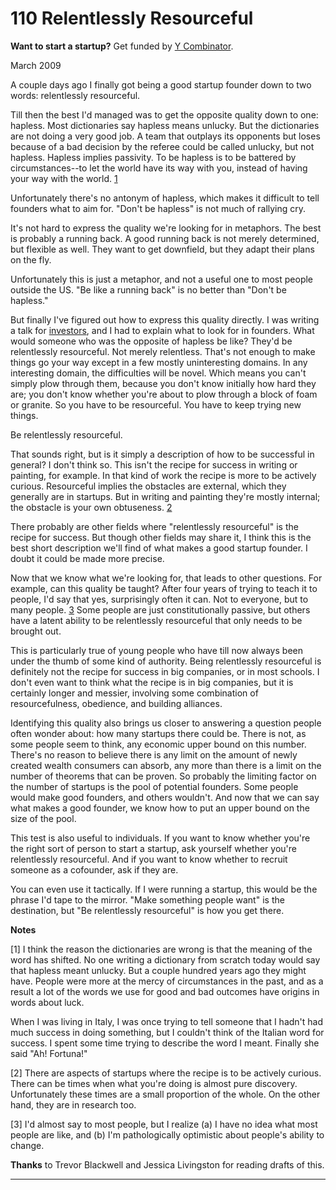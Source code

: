 # 110 Relentlessly Resourceful


  
 
  
 **Want to start a startup?** Get funded by [Y Combinator](http://ycombinator.com/apply.html).   
  
 
  
 March 2009   
  
 A couple days ago I finally got being a good startup founder down to two words: relentlessly resourceful.   
  
 Till then the best I'd managed was to get the opposite quality down to one: hapless. Most dictionaries say hapless means unlucky. But the dictionaries are not doing a very good job. A team that outplays its opponents but loses because of a bad decision by the referee could be called unlucky, but not hapless. Hapless implies passivity. To be hapless is to be battered by circumstances--to let the world have its way with you, instead of having your way with the world.  [1](#relentlessly_resourceful_note1)   
  
 Unfortunately there's no antonym of hapless, which makes it difficult to tell founders what to aim for. "Don't be hapless" is not much of rallying cry.   
  
 It's not hard to express the quality we're looking for in metaphors. The best is probably a running back. A good running back is not merely determined, but flexible as well. They want to get downfield, but they adapt their plans on the fly.   
  
 Unfortunately this is just a metaphor, and not a useful one to most people outside the US. "Be like a running back" is no better than "Don't be hapless."   
  
 But finally I've figured out how to express this quality directly. I was writing a talk for [investors](angelinvesting.html), and I had to explain what to look for in founders. What would someone who was the opposite of hapless be like? They'd be relentlessly resourceful. Not merely relentless. That's not enough to make things go your way except in a few mostly uninteresting domains. In any interesting domain, the difficulties will be novel. Which means you can't simply plow through them, because you don't know initially how hard they are; you don't know whether you're about to plow through a block of foam or granite. So you have to be resourceful. You have to keep trying new things.   
  
 Be relentlessly resourceful.   
  
 That sounds right, but is it simply a description of how to be successful in general? I don't think so. This isn't the recipe for success in writing or painting, for example. In that kind of work the recipe is more to be actively curious. Resourceful implies the obstacles are external, which they generally are in startups. But in writing and painting they're mostly internal; the obstacle is your own obtuseness. [2](#relentlessly_resourceful_note2)   
  
 There probably are other fields where "relentlessly resourceful" is the recipe for success. But though other fields may share it, I think this is the best short description we'll find of what makes a good startup founder. I doubt it could be made more precise.   
  
 Now that we know what we're looking for, that leads to other questions. For example, can this quality be taught? After four years of trying to teach it to people, I'd say that yes, surprisingly often it can. Not to everyone, but to many people. [3](#relentlessly_resourceful_note3) Some people are just constitutionally passive, but others have a latent ability to be relentlessly resourceful that only needs to be brought out.   
  
 This is particularly true of young people who have till now always been under the thumb of some kind of authority. Being relentlessly resourceful is definitely not the recipe for success in big companies, or in most schools. I don't even want to think what the recipe is in big companies, but it is certainly longer and messier, involving some combination of resourcefulness, obedience, and building alliances.   
  
 Identifying this quality also brings us closer to answering a question people often wonder about: how many startups there could be. There is not, as some people seem to think, any economic upper bound on this number. There's no reason to believe there is any limit on the amount of newly created wealth consumers can absorb, any more than there is a limit on the number of theorems that can be proven. So probably the limiting factor on the number of startups is the pool of potential founders. Some people would make good founders, and others wouldn't. And now that we can say what makes a good founder, we know how to put an upper bound on the size of the pool.   
  
 This test is also useful to individuals. If you want to know whether you're the right sort of person to start a startup, ask yourself whether you're relentlessly resourceful. And if you want to know whether to recruit someone as a cofounder, ask if they are.   
  
 You can even use it tactically. If I were running a startup, this would be the phrase I'd tape to the mirror. "Make something people want" is the destination, but "Be relentlessly resourceful" is how you get there.   
  
 
  
 
  
 
  
 
  
 
  
 
  
 **Notes**   
  
 <a name=relentlessly_resourceful_note1>[1]</a> I think the reason the dictionaries are wrong is that the meaning of the word has shifted. No one writing a dictionary from scratch today would say that hapless meant unlucky. But a couple hundred years ago they might have. People were more at the mercy of circumstances in the past, and as a result a lot of the words we use for good and bad outcomes have origins in words about luck.   
  
 When I was living in Italy, I was once trying to tell someone that I hadn't had much success in doing something, but I couldn't think of the Italian word for success. I spent some time trying to describe the word I meant. Finally she said "Ah! Fortuna!"   
  
 <a name=relentlessly_resourceful_note2>[2]</a> There are aspects of startups where the recipe is to be actively curious. There can be times when what you're doing is almost pure discovery. Unfortunately these times are a small proportion of the whole. On the other hand, they are in research too.   
  
 <a name=relentlessly_resourceful_note3>[3]</a> I'd almost say to most people, but I realize (a) I have no idea what most people are like, and (b) I'm pathologically optimistic about people's ability to change.   
  
  **Thanks** to Trevor Blackwell and Jessica Livingston for reading drafts of this.   
  
 
  
 
  
 
  
 

 
* * *
 

 

